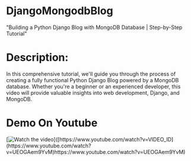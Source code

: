 # DjangoMongodbBlog
"Building a Python Django Blog with MongoDB Database | Step-by-Step Tutorial"

# Description:
In this comprehensive tutorial, we'll guide you through the process of creating a fully functional Python Django Blog powered by a MongoDB database. Whether you're a beginner or an experienced developer, this video will provide valuable insights into web development, Django, and MongoDB.
# Demo On Youtube
[![Watch the video]([https://img.youtube.com/vi/VIDEO_ID/0.jpg](https://yt3.googleusercontent.com/584JjRp5QMuKbyduM_2k5RlXFqHJtQ0qLIPZpwbUjMJmgzZngHcam5JMuZQxyzGMV5ljwJRl0Q=s900-c-k-c0x00ffffff-no-rj)https://yt3.googleusercontent.com/584JjRp5QMuKbyduM_2k5RlXFqHJtQ0qLIPZpwbUjMJmgzZngHcam5JMuZQxyzGMV5ljwJRl0Q=s900-c-k-c0x00ffffff-no-rj)]([https://www.youtube.com/watch?v=VIDEO_ID](https://www.youtube.com/watch?v=UEOGAem9YvM)https://www.youtube.com/watch?v=UEOGAem9YvM)
